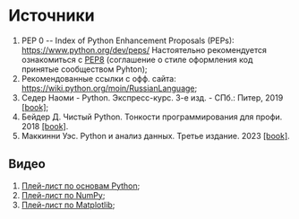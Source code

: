 # Источники

1. PEP 0 -- Index of Python Enhancement Proposals (PEPs): https://www.python.org/dev/peps/
   Настоятельно рекомендуется ознакомиться с  [PEP8](https://www.python.org/dev/peps/pep-0008/) (соглашение о стиле оформления код принятые сообществом Pyhton);
2. Рекомендованные ссылки с офф. сайта: https://wiki.python.org/moin/RussianLanguage;
3. Седер Наоми - Python. Экспресс-курс. 3-е изд. - СПб.: Питер, 2019 [[book]](./books);
4. Бейдер Д. Чистый Python. Тонкости программирования для профи. 2018 [[book]](./books).
5. Маккинни Уэс. Python и анализ данных. Третье издание. 2023 [[book]](./books).

## Видео

1. [Плей-лист по основам Python](https://youtube.com/playlist?list=PLA0M1Bcd0w8yWHh2V70bTtbVxJICrnJHd&si=ccLQV7or5kIW_s34);
2. [Плей-лист по NumPy](https://youtube.com/playlist?list=PLA0M1Bcd0w8zmegfAUfFMiACPKfdW4ifD&si=eBd8gZK-cpStfZh-);
3. [Плей-лист по Matplotlib](https://youtube.com/playlist?list=PLA0M1Bcd0w8xQx-X5a6eSEOYULNSnHN_p&si=p2J3Ml4y1d2n9zq5);
